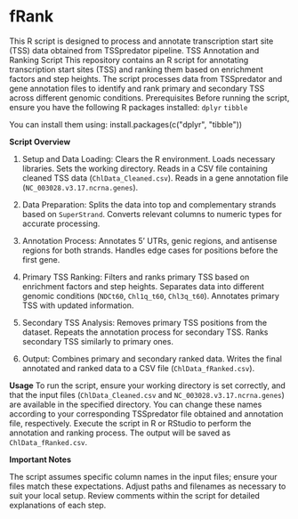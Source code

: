 # fRank
This R script is designed to process and annotate transcription start site (TSS) data obtained from TSSpredator pipeline. 
TSS Annotation and Ranking Script
This repository contains an R script for annotating transcription start sites (TSS) and ranking them based on enrichment factors and step heights. The script processes data from TSSpredator and gene annotation files to identify and rank primary and secondary TSS across different genomic conditions.
Prerequisites
Before running the script, ensure you have the following R packages installed:
`dplyr`
`tibble`

You can install them using:
install.packages(c("dplyr", "tibble"))

**Script Overview**
1.	Setup and Data Loading:
Clears the R environment.
Loads necessary libraries.
Sets the working directory.
Reads in a CSV file containing cleaned TSS data (`ChlData_Cleaned.csv`).
Reads in a gene annotation file (`NC_003028.v3.17.ncrna.genes`).

3.	Data Preparation:
Splits the data into top and complementary strands based on `SuperStrand`.
Converts relevant columns to numeric types for accurate processing.

5.	Annotation Process:
Annotates 5’ UTRs, genic regions, and antisense regions for both strands.
Handles edge cases for positions before the first gene.

7.	Primary TSS Ranking:
Filters and ranks primary TSS based on enrichment factors and step heights.
Separates data into different genomic conditions (`NDCt60`, `Chl1q_t60`, `Chl3q_t60`).
Annotates primary TSS with updated information.

9.	Secondary TSS Analysis:
Removes primary TSS positions from the dataset.
Repeats the annotation process for secondary TSS.
Ranks secondary TSS similarly to primary ones.

11.	Output:
Combines primary and secondary ranked data.
Writes the final annotated and ranked data to a CSV file (`ChlData_fRanked.csv`).

**Usage**
To run the script, ensure your working directory is set correctly, and that the input files (`ChlData_Cleaned.csv` and `NC_003028.v3.17.ncrna.genes`) are available in the specified directory. You can change these names according to your corresponding TSSpredator file obtained and annotation file, respectively.
Execute the script in R or RStudio to perform the annotation and ranking process. The output will be saved as `ChlData_fRanked.csv`.

**Important Notes**

The script assumes specific column names in the input files; ensure your files match these expectations.
Adjust paths and filenames as necessary to suit your local setup.
Review comments within the script for detailed explanations of each step.
